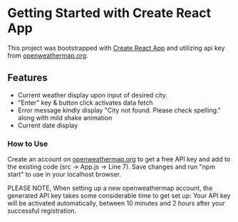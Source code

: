 # Getting Started with Create React App

This project was bootstrapped with [Create React App](https://github.com/facebook/create-react-app) and utilizing api key from [openweathermap.org](https://openweathermap.org/). 

## Features

- Current weather display upon input of desired city.
- "Enter" key & button click activates data fetch
- Error message kindly display "City not found. Please check spelling." along with mild shake animation
- Current date display

### How to Use

Create an account on [openweathermap.org](https://openweathermap.org/) to get a free API key and add to the existing code (src -> App.js -> Line 7). Save changes and run "npm start" to use in your localhost browser. 

PLEASE NOTE, When setting up a new openweathermap account, the generated API key takes some considerable time to get set up: Your API key will be activated automatically, between 10 minutes and 2 hours after your successful registration.